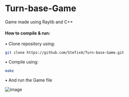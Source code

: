 # Turn-base-Game
Game made using Raylib and C++

#### **How to compile & run:**

• Clone repository using:
```bash
git clone https://github.com/Stefix4/Turn-base-Game.git
```
• Compile using:
```bash
make
```
• And run the Game file

![image](https://github.com/Stefix4/Turn-base-Game/assets/94927709/df2e3525-7f3c-45f3-bdca-a3c2333ead51)
